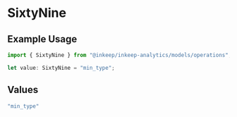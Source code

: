 # SixtyNine

## Example Usage

```typescript
import { SixtyNine } from "@inkeep/inkeep-analytics/models/operations";

let value: SixtyNine = "min_type";
```

## Values

```typescript
"min_type"
```